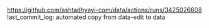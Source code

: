 https://github.com/ashtadhyayi-com/data/actions/runs/3425026608
last_commit_log: automated copy from data-edit to data